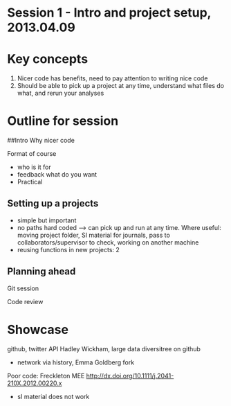 # Session 1 - Intro and project setup, 2013.04.09

# Key concepts 
1. Nicer code has benefits, need to pay attention to writing nice code
2. Should be able to pick up a project at any time, understand what files do what, and rerun your analyses


# Outline for session

##Intro 
Why nicer code

Format of course
- who is it for
- feedback what do you want
- Practical


## Setting up a projects
- simple but important
- no paths hard coded --> can pick up and run at any time. Where useful: moving project folder, SI material for journals, pass to collaborators/supervisor to check, working on another machine
- reusing functions in new projects: 2 

## Planning ahead

Git session

Code review


# Showcase #

github, twitter API
Hadley Wickham, large data
diversitree on github

- network via history, Emma Goldberg fork

Poor code: Freckleton MEE http://dx.doi.org/10.1111/j.2041-210X.2012.00220.x

- sI material does not work


